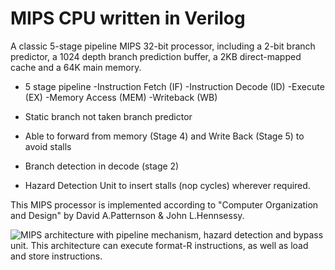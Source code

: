 # MIPS CPU written in Verilog

A classic 5-stage pipeline MIPS 32-bit processor, including a 2-bit branch predictor, a 1024 depth branch prediction buffer, a 2KB direct-mapped cache and a 64K main memory.

- 5 stage pipeline
	-Instruction Fetch (IF)
	-Instruction Decode (ID)
	-Execute (EX)
	-Memory Access (MEM)
	-Writeback (WB)

- Static branch not taken branch predictor

- Able to forward from memory (Stage 4) and Write Back (Stage 5) to avoid stalls

- Branch detection in decode (stage 2)

- Hazard Detection Unit to insert stalls (nop cycles) wherever required.

This MIPS processor is implemented according to "Computer Organization and Design" by David A.Patternson & John L.Hennsessy.

![MIPS architecture with pipeline mechanism, hazard detection and bypass unit. 
This architecture can execute format-R instructions, as well as load and 
store instructions.](mips.png)


